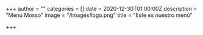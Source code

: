 +++
author = ""
categories = []
date = 2020-12-30T01:00:00Z
description = "Menú Mosso"
image = "/images/logo.png"
title = "Este es nuestro menú"

+++
    <object data="/images/menu_mosso__3_.pdf" type="application/pdf" width="100%"> 
    </object>
<!-- +++
    <embed src="/images/menu_mosso__3_.pdf" type="application/pdf"> -->
    
